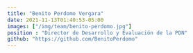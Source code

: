 ```yaml
---
title: "Benito Perdomo Vergara"
date: 2021-11-13T01:40:53-05:00
images: ["/img/team/benito-perdomo.jpg"]
position : "Director de Desarrollo y Evaluación de la PDN"
github: "https://github.com/BenitoPerdomo"
---
```

